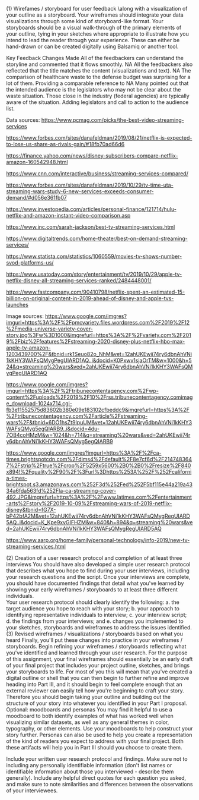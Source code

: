 (1) Wirefames / storyboard for user feedback
\along with a visualization of your outline as a storyboard.  Your wireframes should integrate your data visualizations through some kind of storyboard-like format.  Your storyboards should be a visual walk-through of the primary elements of your outline, tying in your sketches where appropriate to illustrate how you intend to lead the reader through your experience.  These can either be hand-drawn or can be created digitally using Balsamiq or another tool. 

Key Feedback	Changes Made
All of the feedbackers can understand the storyline and commented that it flows smoothly.	NA
All the feedbackers also reflected that the title matches the content (visualizations and text).	NA
The comparison of healthcare waste to the defense budget was surprising for a lot of them. Providing a comparable reference to	NA
Many pointed out that the intended audience is the legislators who may not be clear about the waste situation. Those close in the industry (federal agencies) are typically aware of the situation.	Adding legislators and call to action to the audience list.

Data sources:
https://www.pcmag.com/picks/the-best-video-streaming-services

https://www.forbes.com/sites/danafeldman/2019/08/21/netflix-is-expected-to-lose-us-share-as-rivals-gain/#18fb70ad66d6

https://finance.yahoo.com/news/disney-subscribers-compare-netflix-amazon-160542948.html

https://www.cnn.com/interactive/business/streaming-services-compared/

https://www.forbes.com/sites/danafeldman/2019/10/29/tv-time-uta-streaming-wars-study-6-new-services-exceeds-consumer-demand/#d056e361fb07

https://www.investopedia.com/articles/personal-finance/121714/hulu-netflix-and-amazon-instant-video-comparison.asp

https://www.inc.com/sarah-jackson/best-tv-streaming-services.html

https://www.digitaltrends.com/home-theater/best-on-demand-streaming-services/

https://www.statista.com/statistics/1060559/movies-tv-shows-number-svod-platforms-us/

https://www.usatoday.com/story/entertainment/tv/2019/10/29/apple-tv-netflix-disney-all-streaming-services-ranked/2484448001/

https://www.fastcompany.com/90410798/netflix-spent-an-estimated-15-billion-on-original-content-in-2019-ahead-of-disney-and-apple-tvs-launches

Image sources:
https://www.google.com/imgres?imgurl=https%3A%2F%2Fpmcvariety.files.wordpress.com%2F2019%2F12%2Fmedia-universe-variety-cover-story.jpg%3Fw%3D1000&imgrefurl=https%3A%2F%2Fvariety.com%2F2019%2Fbiz%2Ffeatures%2Fstreaming-2020-disney-plus-netflix-hbo-max-apple-tv-amazon-1203439700%2F&tbnid=rk1Seuo82o_NhM&vet=12ahUKEwii74ry6dbnAhVNi1kKHY3WAFsQMygPegUIARD1AQ..i&docid=K0Pxwv1sjaOrTM&w=1000&h=524&q=streaming%20wars&ved=2ahUKEwii74ry6dbnAhVNi1kKHY3WAFsQMygPegUIARD1AQ

https://www.google.com/imgres?imgurl=https%3A%2F%2Ftribunecontentagency.com%2Fwp-content%2Fuploads%2F2019%2F10%2Frss.tribunecontentagency.comimage_download-1024x714.cgi-fb3e11552575d83602b380e09e183102cfbeddc9&imgrefurl=https%3A%2F%2Ftribunecontentagency.com%2Farticle%2Fstreaming-wars%2F&tbnid=6DO1hsZt9IpuUM&vet=12ahUKEwii74ry6dbnAhVNi1kKHY3WAFsQMyg5egQIARB9..i&docid=4du-7OB4coHMzM&w=1024&h=714&q=streaming%20wars&ved=2ahUKEwii74ry6dbnAhVNi1kKHY3WAFsQMyg5egQIARB9

https://www.google.com/imgres?imgurl=https%3A%2F%2Fca-times.brightspotcdn.com%2Fdims4%2Fdefault%2F8e7cf6d%2F2147483647%2Fstrip%2Ftrue%2Fcrop%2F5259x5600%2B0%2B0%2Fresize%2F840x894!%2Fquality%2F90%2F%3Furl%3Dhttps%253A%252F%252Fcalifornia-times-brightspot.s3.amazonaws.com%252F3d%252Fed%252F5bf115e44a219a4334a6fda563fd%252Fla-ca-streaming-cover-492.JPG&imgrefurl=https%3A%2F%2Fwww.latimes.com%2Fentertainment-arts%2Fstory%2F2019-10-09%2Fstreaming-wars-of-2019-netflix-disney&tbnid=fG7X-bP42bfA2M&vet=12ahUKEwii74ry6dbnAhVNi1kKHY3WAFsQMygRegUIARD5AQ..i&docid=K_Kpe9xvGIFHZM&w=840&h=894&q=streaming%20wars&ved=2ahUKEwii74ry6dbnAhVNi1kKHY3WAFsQMygRegUIARD5AQ

https://www.aarp.org/home-family/personal-technology/info-2019/new-tv-streaming-services.html

(2) Creation of a user research protocol and completion of at least three interviews
You should have also developed a simple user research protocol that describes what you hope to find during your user interviews, including your research questions and the script.  Once your interviews are complete, you should have documented findings that detail what you've learned by showing your early wireframes / storyboards to at least three different individuals.  
Your user research protocol should clearly identify the following: 
a. the target audience you hope to reach with your story; 
b. your approach to identifying representative individuals to interview; 
c. your interview script; 
d. the findings from your interviews; and 
e. changes you implemented to your sketches, storyboards and wireframes to address the issues identified.
(3) Revised wireframes / visualizations / storyboards based on what you heard
Finally, you'll put these changes into practice in your wireframes / storyboards.  Begin refining your wireframes / storyboards reflecting what you've identified and learned through your user research.   For the purpose of this assignment, your final wireframes should essentially be an early draft of your final project that includes your project outline, sketches, and brings your storyboards to life.  For most of you this will mean that you've created a digital outline or shell that you can then begin to further refine and improve heading into Part III, and it should begin to feel complete enough that an external reviewer can easily tell how you're beginning to craft your story.  Therefore you should begin taking your outline and building out the structure of your story into whatever you identified in your Part I proposal.   
Optional: moodboards and personas
You may find it helpful to use a moodboard to both identify examples of what has worked well when visualizing similar datasets, as well as any general themes in color, typography, or other elements.  Use your moodboards to help construct your story further.   Personas can also be used to help you create a representation of the kind of readers you expect to address with your final project.  Both these artifacts will help you in Part III should you choose to create them. 


Include your written user research protocol and findings.  Make sure not to including any personally identifiable information (don't list names or identifiable information about those you interviewed - describe them generally).   Include any helpful direct quotes for each question you asked, and make sure to note similarities and differences between the observations of your interviewees.  


